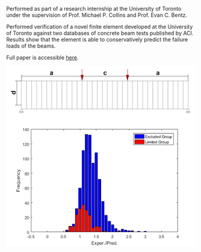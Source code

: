 Performed as part of a research internship at the University of Toronto under the supervision of Prof. Michael P. Collins and Prof. Evan C. Bentz.

Performed verification of a novel finite element developed at the University of Toronto against two databases of concrete beam tests published by ACI. Results show that the element is able to conservatively predict the failure loads of the beams.

Full paper is accessible [here](https://www.researchgate.net/publication/328725416_Verification_of_a_Novel_2D_Finite_Element_for_Reinforced_and_Prestressed_Concrete).

![image-test](/page/hypt/Augustus2Diagram.png)
![image-test](/page/hypt/histogramlimit.png)